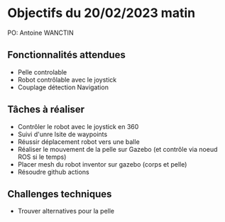 # Objectifs du 20/02/2023 matin

PO: Antoine WANCTIN


## Fonctionnalités attendues

- Pelle controlable
- Robot contrôlable avec le joystick
- Couplage détection Navigation

## Tâches à réaliser

- Contrôler le robot avec le joystick en 360
- Suivi d'unre lsite de waypoints
- Réussir déplacement robot vers une balle
- Réaliser le mouvement de la pelle sur Gazebo (et contrôle via noeud ROS si le temps)
- Placer mesh du robot inventor sur gazebo (corps et pelle)
- Résoudre github actions


## Challenges techniques

- Trouver alternatives pour la pelle


